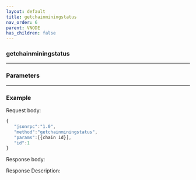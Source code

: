 ```yaml
---
layout: default
title: getchainminingstatus
nav_order: 6
parent: VNODE
has_children: false
---
```


### getchainminingstatus
---
### Parameters
---
### Example

Request body:
```javascript
{
   "jsonrpc":"1.0",
   "method":"getchainminingstatus",
   "params":[{chain id}],
   "id":1
}
```
Response body:

Response Description:

